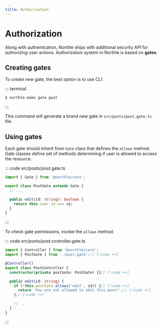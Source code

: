 ```yaml
---
title: Authorization
---
```


# Authorization

Along with authentication, Northle ships with additional security API for authorizing user actions. Authorization system in Northle is based on **gates**.

## Creating gates

To create new gate, the best option is to use CLI:

::: terminal
```shell
$ northle make gate post
```
:::

This command will generate a brand new gate in `src/posts/post.gate.ts` file.

## Using gates

Each gate should inherit from `Gate` class that defines the `allows` method. Gate classes define set of methods determining if user is allowed to access the resource.

::: code src/posts/post.gate.ts
```ts
import { Gate } from '@northle/core';

export class PostGate extends Gate {
  // ...

  public edit(id: string): boolean {
    return this.user.id === id;
  }
}
```
:::

To check gate permissions, invoke the `allows` method:

::: code src/posts/post.controller.gate.ts
```ts
import { Controller } from '@northle/core';
import { PostGate } from './post.gate';// [!code ++]

@Controller()
export class PostController {
  constructor(private postGate: PostGate) {}// [!code ++]

  public edit(id: string) {
    if (!this.postGate.allows('edit', id)) {// [!code ++]
      return 'You are not allowed to edit this post!';// [!code ++]
    }// [!code ++]

    // ...
  }
}
```
:::
